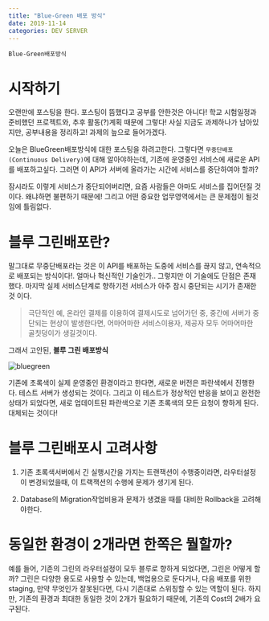 ```yaml
---
title: "Blue-Green 배포 방식"
date: 2019-11-14
categories: DEV SERVER
---
```


`Blue-Green배포방식`

시작하기
===

오랜만에 포스팅을 한다. 포스팅이 뜸했다고 공부를 안한것은 아니다! 학교 시험일정과 준비했던 프로젝트와, 추후 활동(?)계획 때문에 그렇다! 사실 지금도 과제하나가 남아있지만, 공부내용을 정리하고! 과제의 늪으로 들어가겠다.


오늘은 BlueGreen배포방식에 대한 포스팅을 하려고한다. 그렇다면 `무중단배포(Continuous Delivery)`에 대해 알아야하는데, 기존에 운영중인 서비스에 새로운 API를 배포하고싶다. 그러면 이 API가 서버에 올라가는 시간에 서비스를 중단하여야 할까?


잠시라도 이렇게 서비스가 중단되어버리면, 요즘 사람들은 아마도 서비스를 집어던질 것이다. 왜냐하면 불편하기 때문에! 그리고 어떤 중요한 업무영역에서는 큰 문제점이 될것임에 틀림없다.


블루 그린배포란?
===

말그대로 무중단배포라는 것은 이 API를 배포하는 도중에 서비스를 끊지 않고, 연속적으로 배포되는 방식이다!. 얼마나 혁신적인 기술인가.. 그렇지만 이 기술에도 단점은 존재했다. 마지막 실제 서비스단계로 향하기전 서비스가 아주 잠시 중단되는 시기가 존재한 것 이다.

 > 극단적인 예, 온라인 결제를 이용하여 결제시도로 넘어가던 중, 중간에 서버가  중단되는 현상이 발생한다면, 어마어마한 서비스이용자, 제공자 모두 어마어마한 골칫덩이가 생길것이다.
 

 그래서 고안된, **블루 그린 배포방식** 


 ![bluegreen]({{"../asset/bluegreen.png"}})


 기존에 초록색이 실제 운영중인 환경이라고 한다면, 새로운 버전은 파란색에서 진행한다. 테스트 서버가 생성되는 것이다. 그리고 이 테스트가 정상적인 반응을 보이고 완전한 상태가 되었다면, 새로 업데이트된 파란색으로 기존 초록색의 모든 요청이 향하게 된다. 대체되는 것이다!

블루 그린배포시 고려사항
===
1.  기존 초록색서버에서 긴 실행시간을 가지는 트랜잭션이 수행중이라면, 라우터설정이 변경되었을때, 이 트랙잭션의 수행에 문제가 생기게 된다.

2. Database의 Migration작업비용과 문제가 생겼을 때를 대비한 Rollback을 고려해야한다.


동일한 환경이 2개라면 한쪽은 뭘할까?
===
예를 들어, 기존의 그린의 라우터설정이 모두 블루로 향하게 되었다면, 그린은 어떻게 할까? 그린은 다양한 용도로 사용할 수 있는데, 백업용으로 둔다거나, 다음 배포를 위한 staging, 만약 무엇인가 잘못된다면, 다시 기존대로 스위칭할 수 있는 역할이 된다. 하지만, 기존의 환경과 최대한 동일한 것이 2개가 필요하기 때문에, 기존의 Cost의 2배가 요구된다.


[jekyll-docs]: https://jekyllrb.com/docs/home
[jekyll-gh]:   https://github.com/jekyll/jekyll
[jekyll-talk]: https://talk.jekyllrb.com/